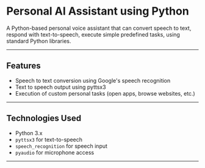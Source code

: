 # Personal AI Assistant using Python

A Python-based personal voice assistant that can convert speech to text, respond with text-to-speech, execute simple predefined tasks, using standard Python libraries.

---

## Features

- Speech to text conversion using Google's speech recognition
- Text to speech output using pyttsx3
- Execution of custom personal tasks (open apps, browse websites, etc.)

---

## Technologies Used

- Python 3.x
- `pyttsx3` for text-to-speech
- `speech_recognition` for speech input
- `pyaudio` for microphone access

---

